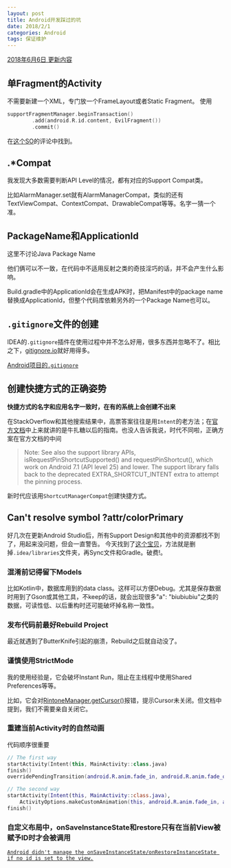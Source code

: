 ```yaml
---
layout: post
title: Android开发踩过的坑
date: 2018/2/1
categories: Android
tags: 保证维护
---
```


[2018年6月6日 更新内容](https://github.com/DeweyReed/site/commits/master/source/_posts/android-pitfalls.md)

<!--more-->

## 单Fragment的Activity

不需要新建一个XML，专门放一个FrameLayout或者Static Fragment。
使用

```Kotlin
supportFragmentManager.beginTransaction()
        .add(android.R.id.content, EvilFragment())
        .commit()
```

在[这个SO](https://stackoverflow.com/a/5161143/5507158)的评论中找到。

## .*Compat

我发现大多数需要判断API Level的情况，都有对应的Support Compat类。

比如AlarmManager.set就有AlarmManagerCompat，类似的还有TextViewCompat、ContextCompat、DrawableCompat等等。名字一猜一个准。

## PackageName和ApplicationId

这里不讨论Java Package Name

他们俩可以不一致，在代码中不适用反射之类的奇技淫巧的话，并不会产生什么影响。

Build.gradle中的ApplicationId会在生成APK时，把Manifest中的package name替换成ApplicationId，但整个代码库依赖另外的一个Package Name也可以。

## `.gitignore`文件的创建

IDEA的`.gitignore`插件在使用过程中并不怎么好用，很多东西并忽略不了。相比之下，[gitignore.io](https://www.gitignore.io)就好用得多。

[Android项目的`.gitignore`](https://www.gitignore.io/api/java%2Cmacos%2Clinux%2Ckotlin%2Candroid%2Cwindows%2Cintellij%2Candroidstudio)

## 创建快捷方式的正确姿势

**快捷方式的名字和应用名字一致时，在有的系统上会创建不出来**

在StackOverflow和其他搜索结果中，高票答案往往是用`Intent`的老方法；在[官方文档](https://developer.android.com/guide/topics/ui/shortcuts.html)中上来就讲的是牛扎糖以后的指南。也没人告诉我说，时代不同啦，正确方案在官方文档的中间

> Note: See also the support library APIs, isRequestPinShortcutSupported() and requestPinShortcut(), which work on Android 7.1 (API level 25) and lower. The support library falls back to the deprecated EXTRA_SHORTCUT_INTENT extra to attempt the pinning process.

新时代应该用`ShortcutManagerCompat`创建快捷方式。

## Can't resolve symbol ?attr/colorPrimary

好几次在更新Android Studio后，所有Support Design和其他中的资源都找不到了，用起来没问题，但会一直警告。
今天找到了[这个宝贝](https://stackoverflow.com/a/48734990/5507158)，方法就是删掉`.idea/libraries`文件夹，再Sync文件和Gradle。破费!。

### 混淆前记得留下Models

比如Kotlin中，数据库用到的data class。这样可以方便Debug。尤其是保存数据时用到了Gson或其他工具，不keep的话，就会出现很多"a": "biubiubiu"之类的数据，可读性低、以后重构时还可能破坏掉名称一致性。

### 发布代码前最好Rebuild Project

最近就遇到了ButterKnife引起的崩溃，Rebuild之后就自动没了。

### 谨慎使用StrictMode

我的使用经验是，它会破坏Instant Run，阻止在主线程中使用Shared Preferences等等。

比如，它会对[RintoneManager.getCursor()](https://developer.android.com/reference/android/media/RingtoneManager.html#getCursor())报错，提示Cursor未关闭。但文档中提到，我们不需要亲自关闭它。

### 重建当前Activity时的自然动画
代码顺序很重要
```Kotlin
// The first way
startActivity(Intent(this, MainActivity::class.java)
finish()
overridePendingTransition(android.R.anim.fade_in, android.R.anim.fade_out)

// The second way
startActivity(Intent(this, MainActivity::class.java), 
    ActivityOptions.makeCustomAnimation(this, android.R.anim.fade_in, android.R.anim.fade_out).toBundle())
finish()
```

### 自定义布局中，onSaveInstanceState和restore只有在当前View被赋予ID时才会被调用

[```Android didn't manage the onSaveInstanceState/onRestoreInstanceState if no id is set to the view.```](https://stackoverflow.com/a/28586444/5507158)
